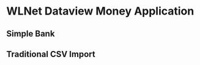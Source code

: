 WLNet Dataview Money Application
================================

Simple Bank
----

Traditional CSV Import
---